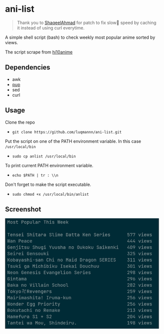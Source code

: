 # ani-list
> Thank you to [ShaqeelAhmad](https://github.com/ShaqeelAhmad) for patch to fix slow:turtle: speed by caching it instead of using curl everytime.

A simple shell script (bash) to check weekly most popular anime sorted by views.

The script scrape from [hi10anime](https://hi10anime.com/)

## Dependencies
- awk
- [pup](https://github.com/ericchiang/pup)
- sed
- curl

## Usage
Clone the repo 
- `git clone https://github.com/luqmannn/ani-list.git`

Put the script on one of the PATH environment variable. In this case `/usr/local/bin`
- `sudo cp anlist /usr/local/bin`

To print current PATH environment variable.
- `echo $PATH | tr : \\n`

Don't forget to make the script executable.
- `sudo chmod +x /usr/local/bin/anlist`

## Screenshot
![ani-list-demo](https://raw.githubusercontent.com/luqmannn/ani-list/main/screenshot.png)
